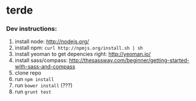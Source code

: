 terde
=====






### Dev instructions:
  1. install node: http://nodejs.org/
  2. install npm: `curl http://npmjs.org/install.sh | sh`
  3. install yeoman to get depencies right: http://yeoman.io/ 
  4. install sass/compass: http://thesassway.com/beginner/getting-started-with-sass-and-compass
  5. clone repo 
  6. run `npm install`
  6. run `bower install` (???)
  7. run `grunt test`



